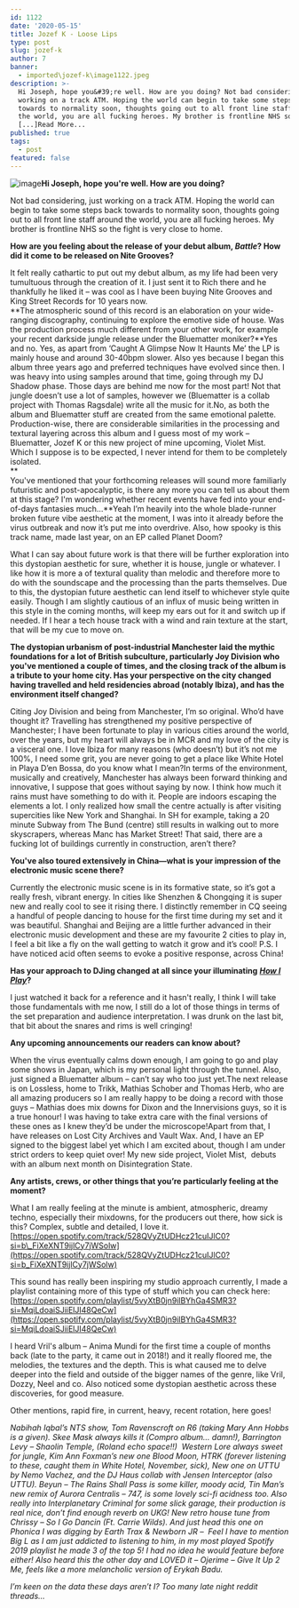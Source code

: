 ```yaml
---
id: 1122
date: '2020-05-15'
title: Jozef K - Loose Lips
type: post
slug: jozef-k
author: 7
banner:
  - imported\jozef-k\image1122.jpeg
description: >-
  Hi Joseph, hope you&#39;re well. How are you doing? Not bad considering, just
  working on a track ATM. Hoping the world can begin to take some steps back
  towards to normality soon, thoughts going out to all front line staff around
  the world, you are all fucking heroes. My brother is frontline NHS so the
  [...]Read More...
published: true
tags:
  - post
featured: false
---
```

![image](../imported\jozef-k\image1122.jpeg)**Hi Joseph, hope you're well. How are you doing?**

Not bad considering, just working on a track ATM. Hoping the world can begin to take some steps back towards to normality soon, thoughts going out to all front line staff around the world, you are all fucking heroes. My brother is frontline NHS so the fight is very close to home.

**How are you feeling about the release of your debut album, _Battle_? How did it come to be released on Nite Grooves?**

It felt really cathartic to put out my debut album, as my life had been very tumultuous through the creation of it. I just sent it to Rich there and he thankfully he liked it – was cool as I have been buying Nite Grooves and King Street Records for 10 years now.  
**The atmospheric sound of this record is an elaboration on your wide-ranging discography, continuing to explore the emotive side of house. Was the production process much different from your other work, for example your recent darkside jungle release under the Bluematter moniker?**Yes and no. Yes, as apart from ‘Caught A Glimpse Now It Haunts Me’ the LP is mainly house and around 30-40bpm slower. Also yes because I began this album three years ago and preferred techniques have evolved since then. I was heavy into using samples around that time, going through my DJ Shadow phase. Those days are behind me now for the most part! Not that jungle doesn’t use a lot of samples, however we (Bluematter is a collab project with Thomas Ragsdale) write all the music for it.No, as both the album and Bluematter stuff are created from the same emotional palette. Production-wise, there are considerable similarities in the processing and textural layering across this album and I guess most of my work – Bluematter, Jozef K or this new project of mine upcoming, Violet Mist. Which I suppose is to be expected, I never intend for them to be completely isolated.  
**  
You've mentioned that your forthcoming releases will sound more familiarly futuristic and post-apocalyptic, is there any more you can tell us about them at this stage? I'm wondering whether recent events have fed into your end-of-days fantasies much…**Yeah I’m heavily into the whole blade-runner broken future vibe aesthetic at the moment, I was into it already before the virus outbreak and now it’s put me into overdrive. Also, how spooky is this track name, made last year, on an EP called Planet Doom?

What I can say about future work is that there will be further exploration into this dystopian aesthetic for sure, whether it is house, jungle or whatever. I like how it is more a of textural quality than melodic and therefore more to do with the soundscape and the processing than the parts themselves. Due to this, the dystopian future aesthetic can lend itself to whichever style quite easily. Though I am slightly cautious of an influx of music being written in this style in the coming months, will keep my ears out for it and switch up if needed. If I hear a tech house track with a wind and rain texture at the start, that will be my cue to move on.

**The dystopian urbanism of post-industrial Manchester laid the mythic foundations for a lot of British subculture, particularly Joy Division who you've mentioned a couple of times, and the closing track of the album is a tribute to your home city. Has your perspective on the city changed having travelled and held residencies abroad (notably Ibiza), and has the environment itself changed?**

Citing Joy Division and being from Manchester, I’m so original. Who’d have thought it? Travelling has strengthened my positive perspective of Manchester; I have been fortunate to play in various cities around the world, over the years, but my heart will always be in MCR and my love of the city is a visceral one. I love Ibiza for many reasons (who doesn’t) but it’s not me 100%, I need some grit, you are never going to get a place like White Hotel in Playa D’en Bossa, do you know what I mean?In terms of the environment, musically and creatively, Manchester has always been forward thinking and innovative, I suppose that goes without saying by now. I think how much it rains must have something to do with it. People are indoors escaping the elements a lot. I only realized how small the centre actually is after visiting supercities like New York and Shanghai. In SH for example, taking a 20 minute Subway from The Bund (centre) still results in walking out to more skyscrapers, whereas Manc has Market Street! That said, there are a fucking lot of buildings currently in construction, aren’t there?

**You've also toured extensively in China—what is your impression of the electronic music scene there?**

Currently the electronic music scene is in its formative state, so it’s got a really fresh, vibrant energy. In cities like Shenzhen & Chongqing it is super new and really cool to see it rising there. I distinctly remember in CQ seeing a handful of people dancing to house for the first time during my set and it was beautiful. Shanghai and Beijing are a little further advanced in their electronic music development and these are my favourite 2 cities to play in, I feel a bit like a fly on the wall getting to watch it grow and it’s cool! P.S. I have noticed acid often seems to evoke a positive response, across China! 

**Has your approach to DJing changed at all since your illuminating** [**_How I Play_**](https://www.youtube.com/watch?v=3IvoIksS-9I)**?** 

I just watched it back for a reference and it hasn't really, I think I will take those fundamentals with me now, I still do a lot of those things in terms of the set preparation and audience interpretation. I was drunk on the last bit, that bit about the snares and rims is well cringing! 

**Any upcoming announcements our readers can know about?**

When the virus eventually calms down enough, I am going to go and play some shows in Japan, which is my personal light through the tunnel. Also, just signed a Bluematter album – can’t say who too just yet.The next release is on Lossless, home to Trikk, Mathias Schober and Thomas Herb, who are all amazing producers so I am really happy to be doing a record with those guys – Mathias does mix downs for Dixon and the Innervisions guys, so it is a true honour! I was having to take extra care with the final versions of these ones as I knew they’d be under the microscope!Apart from that, I have releases on Lost City Archives and Vault Wax. And, I have an EP signed to the biggest label yet which I am excited about, though I am under strict orders to keep quiet over! My new side project, Violet Mist,  debuts with an album next month on Disintegration State. 

**Any artists, crews, or other things that you’re particularly feeling at the moment?**

What I am really feeling at the minute is ambient, atmospheric, dreamy techno, especially their mixdowns, for the producers out there, how sick is this? Complex, subtle and detailed, I love it.[https://open.spotify.com/track/528QVyZtUDHcz21cuIJlC0?si=b\_FiXeXNT9ijlCy7jWSolw](https://open.spotify.com/track/528QVyZtUDHcz21cuIJlC0?si=b_FiXeXNT9ijlCy7jWSolw)

This sound has really been inspiring my studio approach currently, I made a playlist containing more of this type of stuff which you can check here:[](https://open.spotify.com/playlist/5vyXtB0jn9ilBYhGa4SMR3?si=MqiLdoaiSJiiElJI48QeCw)[https://open.spotify.com/playlist/5vyXtB0jn9ilBYhGa4SMR3?si=MqiLdoaiSJiiElJI48QeCw](https://open.spotify.com/playlist/5vyXtB0jn9ilBYhGa4SMR3?si=MqiLdoaiSJiiElJI48QeCw)

I heard Vril's album – Anima Mundi for the first time a couple of months back (late to the party, it came out in 2018!) and it really floored me, the melodies, the textures and the depth. This is what caused me to delve deeper into the field and outside of the bigger names of the genre, like Vril, Dozzy, Neel and co. Also noticed some dystopian aesthetic across these discoveries, for good measure.

Other mentions, rapid fire, in current, heavy, recent rotation, here goes! 

_Nabihah Iqbal’s NTS show, Tom Ravenscroft on R6 (taking Mary Ann Hobbs is a given). Skee Mask always kills it (Compro album… damn!), Barrington Levy – Shaolin Temple, (Roland echo space!!)  Western Lore always sweet for jungle, Kim Ann Foxman’s new one Blood Moon, HTRK (forever listening to these, caught them in White Hotel, November, sick), New one on UTTU by Nemo Vachez, and the DJ Haus collab with Jensen Interceptor (also UTTU). Beyun – The Rains Shall Pass is some killer, moody acid, Tin Man’s new remix of Aurora Centralis – 747, is some lovely sci-fi acidness too. Also really into Interplanetary Criminal for some slick garage, their production is real nice, don’t find enough reverb on UKG! New retro house tune from Chrissy – So I Go Dancin (Ft. Carrie Wilds). And just head this one on Phonica I was digging by Earth Trax & Newborn JR –_  _Feel I have to mention Big L as I am just addicted to listening to him, in my most played Spotify 2019 playlist he made 3 of the top 5! I had no idea he would feature before either! Also heard this the other day and LOVED it – Ojerime – Give It Up 2 Me, feels like a more melancholic version of Erykah Badu._  

__[](https://phonicarecords.bandcamp.com/album/phonica026-earth-trax-newborn-jr-truth-ep)__

_I’m keen on the data these days aren’t I? Too many late night reddit threads…_